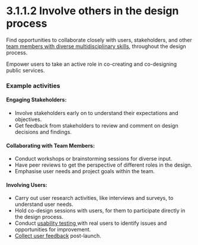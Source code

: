 # 3.1.1.2 Involve others in the design process

Find opportunities to collaborate closely with users, stakeholders, and other [team members with diverse multidisciplinary skills](https://govstack.gitbook.io/o/pxmRWOPoaU8fUAbbcrus/s/4D3oEcPGpYoKnwkQmCzJ/govstack-implementation-playbook/sample-digital-team-composition), throughout the design process.

Empower users to take an active role in co-creating and co-designing public services.

### Example activities

#### **Engaging Stakeholders:**

* Involve stakeholders early on to understand their expectations and objectives.
* Get feedback from stakeholders to review and comment on design decisions and findings.

#### **Collaborating with Team Members:**

* Conduct workshops or brainstorming sessions for diverse input.
* Have peer reviews to get the perspective of different roles in the design.
* Emphasise user needs and project goals within the team.

#### **Involving Users:**

* Carry out user research activities, like interviews and surveys, to understand user needs.
* Hold co-design sessions with users, for them to participate directly in the design process.
* Conduct [usability testing ](3.1.2.1-test-with-users.md)with real users to identify issues and opportunities for improvement.
* [Collect user feedback](3.1.3.2-monitor-performance/) post-launch.
